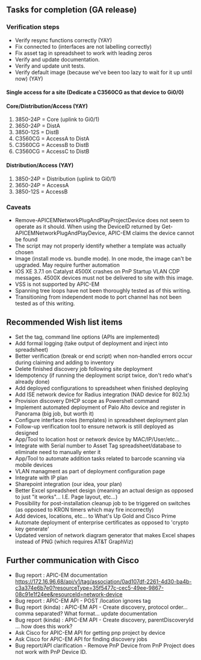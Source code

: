 ## Tasks for completion (GA release)
### Verification steps
* Verify resync functions correctly (YAY)
* Fix connected to (interfaces are not labelling correctly)
* Fix asset tag in spreadsheet to work with leading zeros
* Verify and update documentation.
* Verify and update unit tests.
* Verify default image (because we've been too lazy to wait for it up until now) (YAY)
#### Single access for a site (Dedicate a C3560CG as that device to Gi0/0)
#### Core/Distribution/Access (YAY)
1. 3850-24P = Core (uplink to Gi0/1)
2. 3650-24P = DistA
3. 3850-12S = DistB
4. C3560CG = AccessA to DistA
5. C3560CG = AccessB to DistB
6. C3560CG = AccessC to DistB
#### Distribution/Access (YAY)
1. 3850-24P = Distribution (uplink to Gi0/1)
2. 3650-24P = AccessA
3. 3850-12S = AccessB

### Caveats
* Remove-APICEMNetworkPlugAndPlayProjectDevice does not seem to operate as it should. When using the DeviceID returned by Get-APICEMNetworkPlugAndPlayDevice, APIC-EM claims the device cannot be found
* The script may not properly identify whether a template was actually chosen
* Image (install mode vs. bundle mode). In one mode, the image can't be upgraded. May require further automation
* IOS XE 3.7.1 on Catalyst 4500X crashes on PnP Startup VLAN CDP messages. 4500X devices must not be delivered to site with this image.
* VSS is not supported by APIC-EM
* Spanning tree loops have not been thoroughly tested as of this writing.
* Transitioning from independent mode to port channel has not been tested as of this writing.

## Recommended Wish list items
* Set the tag, command line options (APIs are implemented)
* Add formal logging (take output of deployment and inject into spreadsheet)
* Better verification (break or end script) when non-handled errors occur during claiming and adding to inventory
* Delete finished discovery job following site deployment
* Idempotency (if running the deployment script twice, don't redo what's already done)
* Add deployed configurations to spreadsheet when finished deploying
* Add ISE network device for Radius integration (NAD device for 802.1x)
* Provision discovery DHCP scope as Powershell command
* Implement automated deployment of Palo Alto device and register in Panorama (big job, but worth it)
* Configure interface roles (templates) in spreadsheet deployment plan
* Follow-up verification tool to ensure network is still deployed as designed
* App/Tool to location host or network device by MAC/IP/User/etc...
* Integrate with Serial number to Asset Tag spreadsheet/database to eliminate need to manually enter it
* App/Tool to automate addition tasks related to barcode scanning via mobile devices
* VLAN managment as part of deployment configuration page
* Integrate with IP plan
* Sharepoint integration (our idea, your plan)
* Better Excel spreadsheet design (meaning an actual design as opposed to just "it works"... I.E. Page layout, etc...)
* Possibility for post-installation cleanup job to be triggered on switches (as opposed to KRON timers which may fire incorrectly)
* Add devices, locations, etc... to What's Up Gold and Cisco Prime
* Automate deployment of enterprise certificates as opposed to 'crypto key generate'
* Updated version of network diagram generator that makes Excel shapes instead of PNG (which requires AT&T GraphViz)

## Further communication with Cisco
* Bug report : APIC-EM documentation https://172.16.96.68/api/v1/tag/association/0ad107df-2261-4d30-ba4b-c3a374e6b7e0?resourceType=35f5477c-cec5-49ee-9867-08c91e1f24ee&resourceId=network-device
* Bug report : APIC-EM API - POST /location ignores tag
* Bug report (kinda) : APIC-EM API - Create discovery, protocol order... comma separated? What format... update documentation
* Bug report (kinda) : APIC-EM API - Create discovery, parentDiscoveryId ... how does this work?
* Ask Cisco for APIC-EM API for getting pnp project by device
* Ask Cisco for APIC-EM API for finding discovery jobs
* Bug report/API clarification - Remove PnP Device from PnP Project does not work with PnP Device ID.
